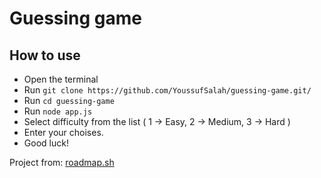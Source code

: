# Guessing game

## How to use
- Open the terminal
- Run `git clone https://github.com/YoussufSalah/guessing-game.git/`
- Run `cd guessing-game`
- Run `node app.js`
- Select difficulty from the list ( 1 -> Easy, 2 -> Medium, 3 -> Hard )
- Enter your choises.
- Good luck!

Project from: [roadmap.sh](https://roadmap.sh/projects/number-guessing-game)
